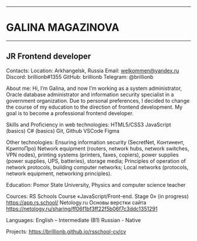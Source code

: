 -----------------
# GALINA MAGAZINOVA
*********
## JR Frontend developer

Contacts:
Location: Arkhangelsk, Russia
Email: welkommen@yandex.ru
Discord: brillionb#1355
GitHub: brillionb
Telegram: @brillionb

About me:
Hi, I’m Galina, and now I’m working as a system administrator, Oracle database administrator and information security specialist in a government organization. Due to personal preferences, I decided to change the course of my education to the direction of frontend development. My goal is to become a professional frontend developer.

Skills and Proficiency in web technologies:
HTML5/CSS3
JavaScript (basics)
C# (basics)
Git, Github
VSCode
Figma

Other technologies:
Ensuring information security (SecretNet, Континент, КриптоПро)
Network equipment (routers, network hubs, network switches, VPN nodes), printing systems (printers, faxes, copiers), power supplies (power supplies, UPS, batteries), storage media;
Principles of operation of network protocols, building computer networks;
Local networks (protocols, network equipment, networking principles).

Education:
Pomor State University, Physics and computer science teacher

Cources:
RS Schools Course «JavaScript/Front-end. Stage 0» (in progress) https://app.rs.school/
Netology.ru Основы верстки сайта https://netology.ru/sharing/ff06f1bf3ff22f5b06f7c3ddc1351291

Languages:
English – Intermediate (B1)
Russian - Native

Projects:
https://brillionb.github.io/rsschool-cv/cv